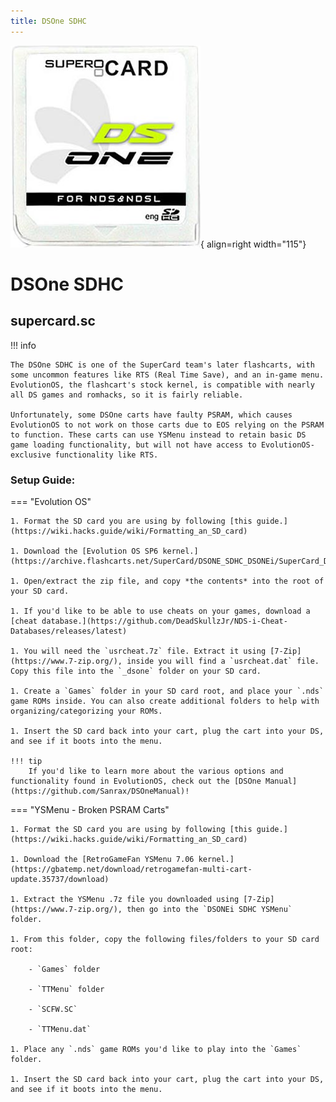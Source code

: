 ```yaml
---
title: DSOne SDHC
---
```


![DSOne SDHC](../images/dsone.png){ align=right width="115"}
# DSOne SDHC
## supercard.sc

!!! info
    
    The DSOne SDHC is one of the SuperCard team's later flashcarts, with some uncommon features like RTS (Real Time Save), and an in-game menu. EvolutionOS, the flashcart's stock kernel, is compatible with nearly all DS games and romhacks, so it is fairly reliable.

    Unfortunately, some DSOne carts have faulty PSRAM, which causes EvolutionOS to not work on those carts due to EOS relying on the PSRAM to function. These carts can use YSMenu instead to retain basic DS game loading functionality, but will not have access to EvolutionOS-exclusive functionality like RTS.

### Setup Guide:

=== "Evolution OS"

    1. Format the SD card you are using by following [this guide.](https://wiki.hacks.guide/wiki/Formatting_an_SD_card)
    
    1. Download the [Evolution OS SP6 kernel.](https://archive.flashcarts.net/SuperCard/DSONE_SDHC_DSONEi/SuperCard_DSONE_SDHC_EOS_sp6_20121206.zip)
    
    1. Open/extract the zip file, and copy *the contents* into the root of your SD card.
    
    1. If you'd like to be able to use cheats on your games, download a [cheat database.](https://github.com/DeadSkullzJr/NDS-i-Cheat-Databases/releases/latest)
    
    1. You will need the `usrcheat.7z` file. Extract it using [7-Zip](https://www.7-zip.org/), inside you will find a `usrcheat.dat` file. Copy this file into the `_dsone` folder on your SD card.
    
    1. Create a `Games` folder in your SD card root, and place your `.nds` game ROMs inside. You can also create additional folders to help with organizing/categorizing your ROMs.
    
    1. Insert the SD card back into your cart, plug the cart into your DS, and see if it boots into the menu.

    !!! tip
        If you'd like to learn more about the various options and functionality found in EvolutionOS, check out the [DSOne Manual](https://github.com/Sanrax/DSOneManual)!

=== "YSMenu - Broken PSRAM Carts"
    
    1. Format the SD card you are using by following [this guide.](https://wiki.hacks.guide/wiki/Formatting_an_SD_card)
    
    1. Download the [RetroGameFan YSMenu 7.06 kernel.](https://gbatemp.net/download/retrogamefan-multi-cart-update.35737/download)
    
    1. Extract the YSMenu .7z file you downloaded using [7-Zip](https://www.7-zip.org/), then go into the `DSONEi SDHC YSMenu` folder.
    
    1. From this folder, copy the following files/folders to your SD card root:
    
        - `Games` folder
    
        - `TTMenu` folder
    
        - `SCFW.SC`
    
        - `TTMenu.dat`
    
    1. Place any `.nds` game ROMs you'd like to play into the `Games` folder.
    
    1. Insert the SD card back into your cart, plug the cart into your DS, and see if it boots into the menu.